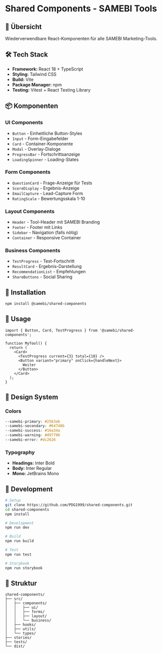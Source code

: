 # Shared Components - SAMEBI Tools

## 🎯 Übersicht
Wiederverwendbare React-Komponenten für alle SAMEBI Marketing-Tools.

## 🛠️ Tech Stack
- **Framework:** React 18 + TypeScript
- **Styling:** Tailwind CSS
- **Build:** Vite
- **Package Manager:** npm
- **Testing:** Vitest + React Testing Library

## 📦 Komponenten

### UI Components
- `Button` - Einheitliche Button-Styles
- `Input` - Form-Eingabefelder
- `Card` - Container-Komponente
- `Modal` - Overlay-Dialoge
- `ProgressBar` - Fortschrittsanzeige
- `LoadingSpinner` - Loading-States

### Form Components
- `QuestionCard` - Frage-Anzeige für Tests
- `ScoreDisplay` - Ergebnis-Anzeige
- `EmailCapture` - Lead-Capture Form
- `RatingScale` - Bewertungsskala 1-10

### Layout Components
- `Header` - Tool-Header mit SAMEBI Branding
- `Footer` - Footer mit Links
- `Sidebar` - Navigation (falls nötig)
- `Container` - Responsive Container

### Business Components
- `TestProgress` - Test-Fortschritt
- `ResultCard` - Ergebnis-Darstellung
- `RecommendationList` - Empfehlungen
- `ShareButtons` - Social Sharing

## 🚀 Installation

```bash
npm install @samebi/shared-components
```

## 📖 Usage

```tsx
import { Button, Card, TestProgress } from '@samebi/shared-components';

function MyTool() {
  return (
    <Card>
      <TestProgress current={3} total={10} />
      <Button variant="primary" onClick={handleNext}>
        Weiter
      </Button>
    </Card>
  );
}
```

## 🎨 Design System

### Colors
```css
--samebi-primary: #2563eb
--samebi-secondary: #64748b  
--samebi-success: #16a34a
--samebi-warning: #d97706
--samebi-error: #dc2626
```

### Typography
- **Headings:** Inter Bold
- **Body:** Inter Regular
- **Mono:** JetBrains Mono

## 🔄 Development

```bash
# Setup
git clone https://github.com/PDG1999/shared-components.git
cd shared-components
npm install

# Development
npm run dev

# Build
npm run build

# Test
npm run test

# Storybook
npm run storybook
```

## 📁 Struktur
```
shared-components/
├── src/
│   ├── components/
│   │   ├── ui/
│   │   ├── forms/
│   │   ├── layout/
│   │   └── business/
│   ├── hooks/
│   ├── utils/
│   └── types/
├── stories/
├── tests/
└── dist/
```

